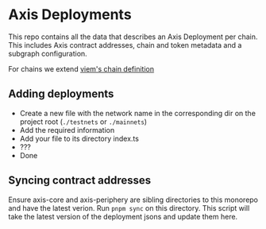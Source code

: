 # Axis Deployments

This repo contains all the data that describes an Axis Deployment per chain. This includes Axis contract addresses, chain and token metadata and a subgraph configuration.

For chains we extend [viem's chain definition](https://viem.sh/docs/chains/introduction.html)

## Adding deployments

- Create a new file with the network name in the corresponding dir on the project root (`./testnets` or `./mainnets`)
- Add the required information
- Add your file to its directory index.ts
- ???
- Done

## Syncing contract addresses

Ensure axis-core and axis-periphery are sibling directories to this monorepo and have the latest verion.
Run `pnpm sync` on this directory.
This script will take the latest version of the deployment jsons and update them here.
